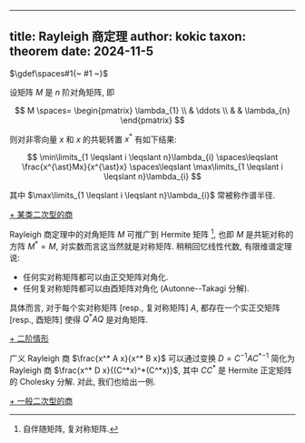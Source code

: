 
---
title: Rayleigh 商定理
author: kokic
taxon: theorem
date: 2024-11-5
---

$\gdef\spaces#1{~ #1 ~}$

设矩阵 $M$ 是 $n$ 阶对角矩阵, 即 

$$
M \spaces= \begin{pmatrix}
\lambda_{1} \\
  & \ddots \\
  & & \lambda_{n}
\end{pmatrix}
$$

则对非零向量 $x$ 和 $x$ 的共轭转置 $x^*$
有如下结果:  

$$
\min\limits_{1 \leqslant i \leqslant n}\lambda_{i}
\spaces\leqslant \frac{x^{\ast}Mx}{x^{\ast}x} 
\spaces\leqslant \max\limits_{1 \leqslant i \leqslant n}\lambda_{i}
$$

其中 $\max\limits_{1 \leqslant i \leqslant n}\lambda_{i}$ 常被称作谱半径. 

[+ 某类二次型的商](/linear-algebra/rayleigh-quotient-000A.md#:embed)

Rayleigh 商定理中的对角矩阵 $M$ 可推广到 Hermite 矩阵 [^hermite-matrix], 也即 $M$ 是共轭对称的方阵 $M^* = M$, 对实数而言这当然就是对称矩阵. 稍稍回忆线性代数, 有限维谱定理说: 

- 任何实对称矩阵都可以由正交矩阵对角化. 
- 任何复对称矩阵都可以由酉矩阵对角化 (Autonne--Takagi 分解). 

具体而言, 对于每个实对称矩阵 [resp., 复对称矩阵] $A$, 都存在一个实正交矩阵 [resp., 酉矩阵] 使得 $Q^* A Q$ 是对角矩阵. 

[+ 二阶情形](/linear-algebra/rayleigh-quotient-000B.md#:embed)

广义 Rayleigh 商 $\frac{x^* A x}{x^* B x}$ 可以通过变换 $D = C^{-1} A C^*{}^{-1}$ 简化为 Rayleigh 商 $\frac{x^* D x}{(C^*x)^*(C^*x)}$, 其中 $C C^*$ 是 Hermite 正定矩阵的 Cholesky 分解. 对此, 我们也给出一例. 

[+ 一般二次型的商](/linear-algebra/rayleigh-quotient-000C.md#:embed)

<!-- [+ 含一次项的情况](/linear-algebra/rayleigh-quotient-000D.md#:embed) -->

[^hermite-matrix]: 自伴随矩阵, 复对称矩阵. 
